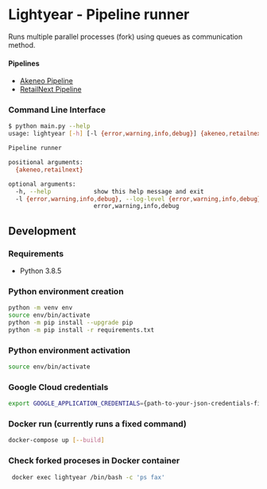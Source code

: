 # Lightyear - Pipeline runner

Runs multiple parallel processes (fork) using queues as communication method.

#### Pipelines

- [Akeneo Pipeline](https://gitlab.com/chalhoub-data/lightyear/-/tree/master/lightyear/clients/akeneo)
- [RetailNext Pipeline](https://gitlab.com/chalhoub-data/lightyear/-/tree/master/lightyear/clients/retailnext)

### Command Line Interface

```sh
$ python main.py --help
usage: lightyear [-h] [-l {error,warning,info,debug}] {akeneo,retailnext} ...

Pipeline runner

positional arguments:
  {akeneo,retailnext}

optional arguments:
  -h, --help            show this help message and exit
  -l {error,warning,info,debug}, --log-level {error,warning,info,debug}
                        error,warning,info,debug
```

## Development

### Requirements

- Python 3.8.5

### Python environment creation

```sh
python -m venv env
source env/bin/activate
python -m pip install --upgrade pip
python -m pip install -r requirements.txt
```

### Python environment activation

```sh
source env/bin/activate
```

### Google Cloud credentials

```sh
export GOOGLE_APPLICATION_CREDENTIALS={path-to-your-json-credentials-file}
```

### Docker run (currently runs a fixed command)

```sh
docker-compose up [--build]
```

### Check forked proceses in Docker container

```sh
 docker exec lightyear /bin/bash -c 'ps fax'
```
